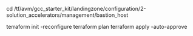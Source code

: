 cd /tf/avm/gcc_starter_kit/landingzone/configuration/2-solution_accelerators/management/bastion_host

terraform init -reconfigure
terraform plan
terraform apply -auto-approve

